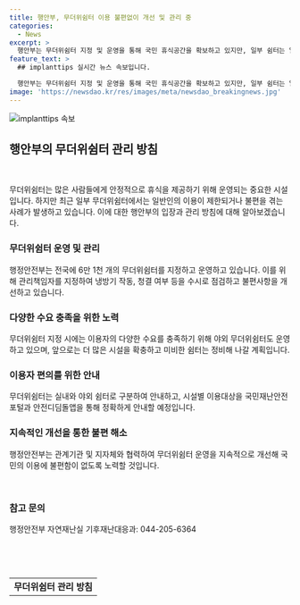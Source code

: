 ```yaml
---
title: 행안부, 무더위쉼터 이용 불편없이 개선 및 관리 중
categories:
  - News
excerpt: >
  행안부는 무더위쉼터 지정 및 운영을 통해 국민 휴식공간을 확보하고 있지만, 일부 쉼터는 일반인 이용이 제한되거나 불편한 사례가 있어 관리 최적화가 필요하다. 야외 무더위쉼터 실외 시설 확충 및 미비한 곳은 지정 해제하고, 이용자의 편의를 고려한 안내체계를 마련할 예정이다. 또한, 국민재난안전포털과 안전디딤돌앱을 통해 시설별 이용대상을 정확하게 안내할 방침이다. 무더위쉼터 운영을 개선해 국민의 불편함을 최소화하는데 힘쓸 것으로 전했다.
feature_text: >
  ## implanttips 실시간 뉴스 속보입니다.

  행안부는 무더위쉼터 지정 및 운영을 통해 국민 휴식공간을 확보하고 있지만, 일부 쉼터는 일반인 이용이 제한되거나 불편한 사례가 있어 관리 최적화가 필요하다. 야외 무더위쉼터 실외 시설 확충 및 미비한 곳은 지정 해제하고, 이용자의 편의를 고려한 안내체계를 마련할 예정이다. 또한, 국민재난안전포털과 안전디딤돌앱을 통해 시설별 이용대상을 정확하게 안내할 방침이다. 무더위쉼터 운영을 개선해 국민의 불편함을 최소화하는데 힘쓸 것으로 전했다.
image: 'https://newsdao.kr/res/images/meta/newsdao_breakingnews.jpg'
---
```


<p><img src="https://newsdao.kr/res/images/meta/newsdao_breakingnews.jpg" alt="implanttips 속보" /></p>

<h2 data-ke-size="size26">행안부의 무더위쉼터 관리 방침</h2>

<p data-ke-size="size16">&nbsp;</p>

<p>무더위쉼터는 많은 사람들에게 안정적으로 휴식을 제공하기 위해 운영되는 중요한 시설입니다. 하지만 최근 일부 무더위쉼터에서는 일반인의 이용이 제한되거나 불편을 겪는 사례가 발생하고 있습니다. 이에 대한 행안부의 입장과 관리 방침에 대해 알아보겠습니다.</p>

<h3>무더위쉼터 운영 및 관리</h3>

<p data-ke-size="size16">행정안전부는 전국에 6만 1천 개의 무더위쉼터를 지정하고 운영하고 있습니다. 이를 위해 관리책임자를 지정하여 냉방기 작동, 청결 여부 등을 수시로 점검하고 불편사항을 개선하고 있습니다.</p>

<h3>다양한 수요 충족을 위한 노력</h3>

<p data-ke-size="size16">무더위쉼터 지정 시에는 이용자의 다양한 수요를 충족하기 위해 야외 무더위쉼터도 운영하고 있으며, 앞으로는 더 많은 시설을 확충하고 미비한 쉼터는 정비해 나갈 계획입니다.</p>

<h3>이용자 편의를 위한 안내</h3>

<p data-ke-size="size16">무더위쉼터는 실내와 야외 쉼터로 구분하여 안내하고, 시설별 이용대상을 국민재난안전포털과 안전디딤돌앱을 통해 정확하게 안내할 예정입니다.</p>

<h3>지속적인 개선을 통한 불편 해소</h3>

<p data-ke-size="size16">행정안전부는 관계기관 및 지자체와 협력하여 무더위쉼터 운영을 지속적으로 개선해 국민의 이용에 불편함이 없도록 노력할 것입니다.</p>

<p data-ke-size="size16">&nbsp;</p>

<h3>참고 문의</h3>

<p data-ke-size="size16">행정안전부 자연재난실 기후재난대응과: 044-205-6364</p>

<p data-ke-size="size16">&nbsp;</p>

<p data-ke-size="size16">&nbsp;</p>

<table>
    <tbody>
        <tr>
            <td style="text-align: center; height: 17px;"><b>무더위쉼터 관리 방침</b></td>
        </tr>
    </tbody>
</table>

<p data-ke-size="size16">&nbsp;</p>

<p><p data-ke-size="size16">&nbsp;</p></p>

